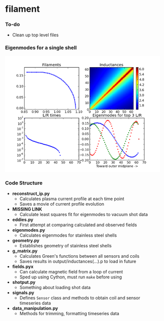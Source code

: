 # filament

### To-do

- Clean up top level files

### Eigenmodes for a single shell

![](resources/eigenmodes.png)


### Code Structure

- __reconstruct_ip.py__
	- Calculates plasma current profile at each time point
	- Saves a movie of current profile evolution
- __MISSING LINK__ 
	- Calculate least squares fit for eigenmodes to vacuum shot data
- __eddies.py__
	- First attempt at comparing calculated and observed fields
- __eigenmodes.py__
	- Calculates eigenmodes for stainless steel shells
- __geometry.py__
	- Establishes geometry of stainless steel shells
- __g_matrix.py__
	- Calculates Green's functions between all sensors and coils
	- Saves results in output/inductances(...).p to load in future
- __fields.pyx__
	- Can calculate magnetic field from a loop of current
	- Sped up using Cython, must run `make` before using 
- __shotput.py__
	- Something about loading shot data
- __signals.py__
	- Defines `Sensor` class and methods to obtain coil and sensor timeseries data
- __data_manipulation.py__
	- Methods for trimming, formatting timeseries data

